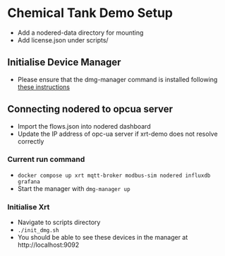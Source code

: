 # Chemical Tank Demo Setup
* Add a nodered-data directory for mounting
* Add license.json under scripts/

## Initialise Device Manager
* Please ensure that the dmg-manager command is installed following [these instructions](https://github.com/IOTechSystems/device-management-gui)


## Connecting nodered to opcua server
* Import the flows.json into nodered dashboard
* Update the IP address of opc-ua server if xrt-demo does not resolve correctly

### Current run command 
* `docker compose up xrt mqtt-broker modbus-sim nodered influxdb grafana`
* Start the manager with `dmg-manager up`

### Initialise Xrt
* Navigate to scripts directory
* `./init_dmg.sh`
* You should be able to see these devices in the manager at http://localhost:9092
